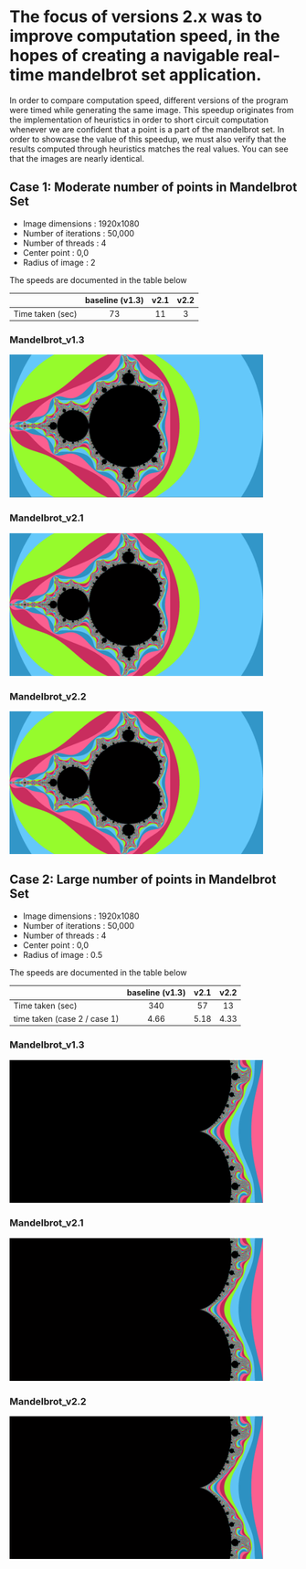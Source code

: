# The focus of versions 2.x was to improve computation speed, in the hopes of creating a navigable real-time mandelbrot set application.

In order to compare computation speed, different versions of the program were timed while generating the same image.
This speedup originates from the implementation of heuristics in order to short circuit computation whenever we are confident that a point is a part of the mandelbrot set.
In order to showcase the value of this speedup, we must also verify that the results computed through heuristics matches the real values. 
You can see that the images are nearly identical.

## Case 1: Moderate number of points in Mandelbrot Set
- Image dimensions : 1920x1080
- Number of iterations : 50,000
- Number of threads : 4
- Center point : 0,0
- Radius of image : 2

The speeds are documented in the table below

|                  | baseline (v1.3) |  v2.1  |  v2.2  |
|----------------- |:---------------:|:------:|:------:|
| Time taken (sec) |        73       |   11   |   3    |

### Mandelbrot_v1.3
<img src="https://github.com/Runtime-Learner/Mandelbrot-set/blob/main/Mandelbrot_2.x/images/MandelbrotSet_v1.3.png" alt="mandelbrot v1.3" height="250"/>

### Mandelbrot_v2.1
<img src="https://github.com/Runtime-Learner/Mandelbrot-set/blob/main/Mandelbrot_2.x/images/mandelbrotset_v2.1.png" alt="mandelbrot v2.1" height="250"/>

### Mandelbrot_v2.2
<img src="https://github.com/Runtime-Learner/Mandelbrot-set/blob/main/Mandelbrot_2.x/images/mandelbrotset_v2.2.png" alt="mandelbrot v2.2" height="250"/>

## Case 2: Large number of points in Mandelbrot Set
- Image dimensions : 1920x1080
- Number of iterations : 50,000
- Number of threads : 4
- Center point : 0,0
- Radius of image : 0.5

The speeds are documented in the table below

|                               | baseline (v1.3)  |  v2.1  |  v2.2   |
|------------------------------ |:----------------:|:------:|:-------:|
| Time taken (sec)              |        340       |   57   |   13    |
| time taken (case 2 / case 1)  |       4.66       |  5.18  |   4.33  |

### Mandelbrot_v1.3
<img src="https://github.com/Runtime-Learner/Mandelbrot-set/blob/main/Mandelbrot_2.x/images/mandelbrotSet_v1.3%20-%20extreme.png" alt="mandelbrot v1.3 extreme" height="250"/>

### Mandelbrot_v2.1
<img src="https://github.com/Runtime-Learner/Mandelbrot-set/blob/main/Mandelbrot_2.x/images/mandelbrotset_v2.1%20-%20extreme.png" alt="mandelbrot v2.1 extreme" height="250"/>

### Mandelbrot_v2.2
<img src="https://github.com/Runtime-Learner/Mandelbrot-set/blob/main/Mandelbrot_2.x/images/mandelbrotset_v2.2%20-%20extreme.png" alt="mandelbrot v2.2 extreme" height="250"/>

